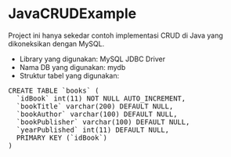 # JavaCRUDExample
 
Project ini hanya sekedar contoh implementasi CRUD di Java yang dikoneksikan dengan MySQL.

* Library yang digunakan: MySQL JDBC Driver
* Nama DB yang digunakan: mydb
* Struktur tabel yang digunakan:

<pre>
CREATE TABLE `books` (
  `idBook` int(11) NOT NULL AUTO_INCREMENT,
  `bookTitle` varchar(200) DEFAULT NULL,
  `bookAuthor` varchar(100) DEFAULT NULL,
  `bookPublisher` varchar(100) DEFAULT NULL,
  `yearPublished` int(11) DEFAULT NULL,
  PRIMARY KEY (`idBook`)
)
</pre>
